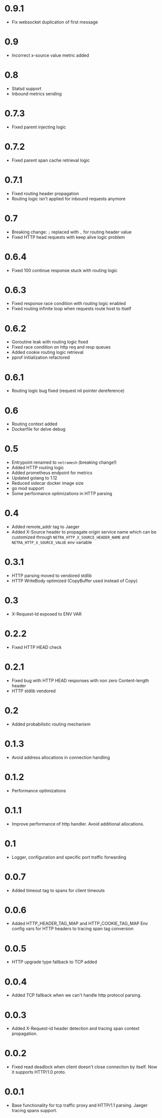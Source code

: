 # 0.9.1
- Fix websocket duplication of first message

# 0.9
- Incorrect x-source value metric added

# 0.8
- Statsd support
- Inbound metrics sending

# 0.7.3
- Fixed parent injecting logic

# 0.7.2
- Fixed parent span cache retrieval logic

# 0.7.1
- Fixed routing header propagation
- Routing logic isn't applied for inbound requests anymore

# 0.7
- Breaking change: `;` replaced with `,` for routing header value
- Fixed HTTP head requests with keep alive logic problem

# 0.6.4
- Fixed 100 continue response stuck with routing logic

# 0.6.3
- Fixed response race condition with routing logic enabled
- Fixed routing infinite loop when requests route host to itself

# 0.6.2
- Goroutine leak with routing logic fixed
- Fixed race condition on http req and resp queues
- Added cookie routing logic retrieval
- pprof initialization refactored

# 0.6.1
- Routing logic bug fixed (request nil pointer dereference)

# 0.6
- Routing context added
- Dockerfile for delve debug

# 0.5
- Entrypoint renamed to `netramesh` (breaking change!)
- Added HTTP routing logic
- Added prometheus endpoint for metrics
- Updated golang to 1.12
- Reduced sidecar docker image size
- go mod support
- Some performance optimizations in HTTP parsing

# 0.4
- Added remote_addr tag to Jaeger
- Added X-Source header to propagate origin service name which can be customized through `NETRA_HTTP_X_SOURCE_HEADER_NAME` and `NETRA_HTTP_X_SOURCE_VALUE` env variable

# 0.3.1
- HTTP parsing moved to vendored stdlib
- HTTP WriteBody optimized (CopyBuffer used instead of Copy)

# 0.3
- X-Request-Id exposed to ENV VAR

# 0.2.2
- Fixed HTTP HEAD check

# 0.2.1
- Fixed bug with HTTP HEAD responses with non zero Content-length header
- HTTP stdlib vendored

# 0.2
- Added probabilistic routing mechanism

# 0.1.3
- Avoid address allocations in connection handling

# 0.1.2
- Performance optimizations

# 0.1.1
- Improve performance of http handler. Avoid additional allocations.

# 0.1
- Logger, configuration and specific port traffic forwarding

# 0.0.7
- Added timeout tag to spans for client timeouts

# 0.0.6
- Added HTTP_HEADER_TAG_MAP and HTTP_COOKIE_TAG_MAP Env config vars for HTTP headers to tracing span tag conversion

# 0.0.5
- HTTP upgrade type fallback to TCP added

# 0.0.4
- Added TCP fallback when we can't handle http protocol parsing.

# 0.0.3
- Added X-Request-id header detection and tracing span context propagation.

# 0.0.2
- Fixed read deadlock when client doesn't close connection by itself. Now it supports HTTP/1.0 proto.

# 0.0.1
- Base functionality for tcp traffic proxy and HTTP/1.1 parsing. Jaeger tracing spans support. 
